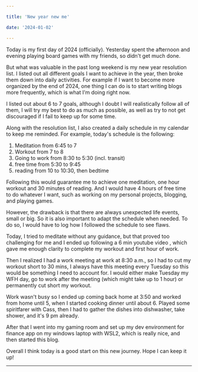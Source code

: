 ```yaml
---

title: 'New year new me'

date: '2024-01-02'

---
```



Today is my first day of 2024 (officially). Yesterday spent the afternoon and evening playing
board games with my friends, so didn't get much done.

But what was valuable in the past long weekend is my new year resolution list.
I listed out all different goals I want to achieve in the year, then 
broke them down into daily activities. For example if I want to become
more organized by the end of 2024, one thing I can do is to start 
writing blogs more frequently, which is what I'm doing right now.

I listed out about 6 to 7 goals, although I doubt I will realistically follow all of them, I will try my best to do as much
as possible, as well as try to not get discouraged if I fail to keep up for some time.

Along with the resolution list, I also created a daily schedule in my calendar to keep me reminded. For example, today's schedule is the following:

1. Meditation from 6:45 to 7
2. Workout from 7 to 8
3. Going to work from 8:30 to 5:30 (incl. transit)
4. free time from 5:30 to 9:45
5. reading from 10 to 10:30, then bedtime

Following this would guarantee me to achieve one meditation, one hour workout and 30 minutes of reading. And I would have 4 hours of 
free time to do whatever I want, such as working on my personal projects, blogging, and playing games.

However, the drawback is that there are always unexpected life events, small or big. So it is also important to adapt the schedule
when needed. To do so, I would have to log how I followed the schedule to see flaws.

Today, I tried to meditate without any guidance, but that proved 
too challenging for me and I ended up following a 6 min youtube video
, which gave me enough clarity to complete my workout and first hour
of work. 

Then I realized I had a work meeting at work at 8:30 a.m., so I had to cut my workout short to 30 mins, I always have this meeting every
Tuesday so this would be something I need to account for. I would either make Tuesday my WFH day, go to work after the meeting (which might take up to 1 hour) or permanently cut short my workout.

Work wasn't busy so I ended up coming back home at 3:50 and worked from home until 5, when I started cooking dinner until about 6. Played some spiritfarer with Cass, then I had to gather the dishes into dishwasher, take shower, and it's 9 pm already. 

After that I went into my gaming room and set up my dev environment for finance app on my windows laptop with WSL2, which is really nice, and then started this blog.

Overall I think today is a good start on this new journey. Hope I can keep it up!


---